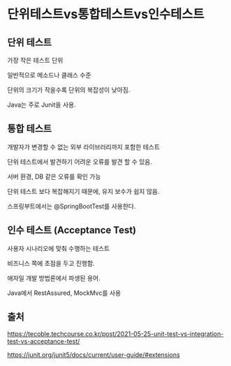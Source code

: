 # 단위테스트vs통합테스트vs인수테스트

## 단위 테스트 

가장 작은 테스트 단위

일반적으로 메소드나 클래스 수준

단위의 크기가 작을수록 단위의 복잡성이 낮아짐.

Java는 주로 Junit을 사용.

## 통합 테스트 

개발자가 변경할 수 없는 외부 라이브러리까지 포함한 테스트

단위 테스트에서 발견하기 어려운 오류를 발견 할 수 있음. 

서버 환경, DB 같은 오류를 확인 가능

단위 테스트 보다 복잡해지기 때문에, 유지 보수가 쉽지 않음. 

스프링부트에서는 @SpringBootTest를 사용한다.

## 인수 테스트 (Acceptance Test)

사용자 시나리오에 맞춰 수행하는 테스트

비즈니스 쪽에 초점을 두고 진행함.

애자일 개발 방법론에서 파생된 용어.

Java에서 RestAssured, MockMvc를 사용

## 출처

https://tecoble.techcourse.co.kr/post/2021-05-25-unit-test-vs-integration-test-vs-acceptance-test/

https://junit.org/junit5/docs/current/user-guide/#extensions